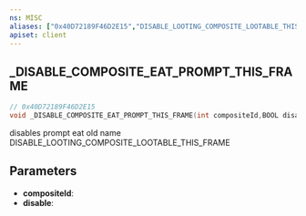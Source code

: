 ```yaml
---
ns: MISC
aliases: ["0x40D72189F46D2E15","DISABLE_LOOTING_COMPOSITE_LOOTABLE_THIS_FRAME"]
apiset: client
---
```

## _DISABLE_COMPOSITE_EAT_PROMPT_THIS_FRAME

```c
// 0x40D72189F46D2E15
void _DISABLE_COMPOSITE_EAT_PROMPT_THIS_FRAME(int compositeId,BOOL disable);
```

disables prompt eat 
old name DISABLE_LOOTING_COMPOSITE_LOOTABLE_THIS_FRAME

## Parameters
* **compositeId**:
* **disable**: